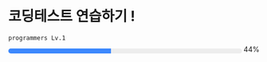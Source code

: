 # 코딩테스트 연습하기 !

<!-- 푼 문제 * 1.8 -->

`programmers Lv.1`

<!-- ![](https://us-central1-progress-markdown.cloudfunctions.net/progress/44) -->

<div style='float: left; width: 93%; height: 10px; background-color: #ededed; border: 1px soild #e5e5e5; border-radius: 50px; overflow: hidden'><div style='background-color: #3c88fd; width: 44%'>.</div></div>
<div style='float: right; height: 10px; margin-top: -7px'>44%</div>
